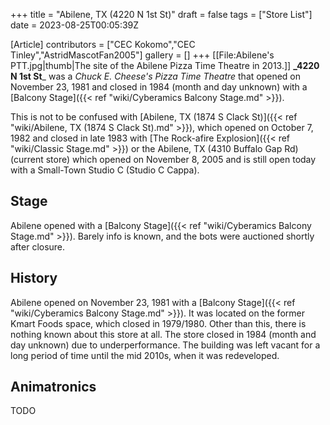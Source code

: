 +++
title = "Abilene, TX (4220 N 1st St)"
draft = false
tags = ["Store List"]
date = 2023-08-25T00:05:39Z

[Article]
contributors = ["CEC Kokomo","CEC Tinley","AstridMascotFan2005"]
gallery = []
+++
[[File:Abilene's PTT.jpg|thumb|The site of the Abilene Pizza Time Theatre in 2013.]]
**_4220 N 1st St**_ was a _Chuck E. Cheese's Pizza Time Theatre_ that opened on November 23, 1981 and closed in 1984 (month and day unknown) with a [Balcony Stage]({{< ref "wiki/Cyberamics Balcony Stage.md" >}}).

This is not to be confused with [Abilene, TX (1874 S Clack St)]({{< ref "wiki/Abilene, TX (1874 S Clack St).md" >}}), which opened on October 7, 1982 and closed in late 1983 with [The Rock-afire Explosion]({{< ref "wiki/Classic Stage.md" >}}) or the Abilene, TX (4310 Buffalo Gap Rd) (current store) which opened on November 8, 2005 and is still open today with a Small-Town Studio C (Studio C Cappa).

## Stage ##
Abilene opened with a [Balcony Stage]({{< ref "wiki/Cyberamics Balcony Stage.md" >}}). Barely info is known, and the bots were auctioned shortly after closure.

## History ##
Abilene opened on November 23, 1981 with a [Balcony Stage]({{< ref "wiki/Cyberamics Balcony Stage.md" >}}). It was located on the former Kmart Foods space, which closed in 1979/1980. Other than this, there is nothing known about this store at all. The store closed in 1984 (month and day unknown) due to underperformance. The building was left vacant for a long period of time until the mid 2010s, when it was redeveloped.

## Animatronics ##
TODO